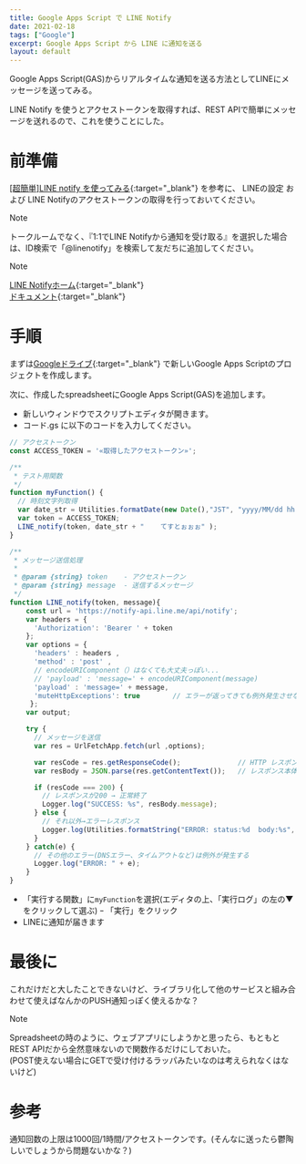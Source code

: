 ```yaml
---
title: Google Apps Script で LINE Notify
date: 2021-02-18
tags: ["Google"]
excerpt: Google Apps Script から LINE に通知を送る
layout: default
---
```



Google Apps Script(GAS)からリアルタイムな通知を送る方法としてLINEにメッセージを送ってみる。  

LINE Notify を使うとアクセストークンを取得すれば、REST APIで簡単にメッセージを送れるので、これを使うことにした。

# 前準備

[[超簡単]LINE notify を使ってみる](https://qiita.com/iitenkida7/items/576a8226ba6584864d95){:target="_blank"}  を参考に、
LINEの設定 および LINE Notifyのアクセストークンの取得を行っておいてください。  
> [!NOTE]
> トークルームでなく、『1:1でLINE Notifyから通知を受け取る』を選択した場合は、ID検索で「@linenotify」を検索して友だちに追加してください。  

> [!NOTE]
> [LINE Notifyホーム](https://notify-bot.line.me/ja/){:target="_blank"}   
> [ドキュメント](https://notify-bot.line.me/doc/ja/){:target="_blank"}   

# 手順  

まずは[Googleドライブ](https://drive.google.com/drive/){:target="_blank"} で新しいGoogle Apps Scriptのプロジェクトを作成します。  

次に、作成したspreadsheetにGoogle Apps Script(GAS)を追加します。  

- 新しいウィンドウでスクリプトエディタが開きます。  
- コード.gs に以下のコードを入力してください。  

```javascript
// アクセストークン 
const ACCESS_TOKEN = '«取得したアクセストークン»';

/**
 * テスト用関数
 */
function myFunction() {
  // 時刻文字列取得
  var date_str = Utilities.formatDate(new Date(),"JST", "yyyy/MM/dd hh:mm:ss");
  var token = ACCESS_TOKEN;
  LINE_notify(token, date_str + "    てすとぉぉぉ" );
}

/**
 * メッセージ送信処理
 *
 * @param {string} token    - アクセストークン
 * @param {string} message  - 送信するメッセージ
 */
function LINE_notify(token, message){
    const url = 'https://notify-api.line.me/api/notify';
    var headers = { 
      'Authorization': 'Bearer ' + token 
    };
    var options = { 
      'headers' : headers ,
      'method' : 'post' ,
      // encodeURIComponent（）はなくても大丈夫っぽい...
      // 'payload' : 'message=' + encodeURIComponent(message)
      'payload' : 'message=' + message, 
      'muteHttpExceptions': true        // エラーが返ってきても例外発生させない
     }; 
    var output;

    try {
      // メッセージを送信 
      var res = UrlFetchApp.fetch(url ,options);

      var resCode = res.getResponseCode();              // HTTP レスポンスステータスコード
      var resBody = JSON.parse(res.getContentText());   // レスポンス本体はJSONなのでパースする

      if (resCode === 200) {
        // レスポンスが200 → 正常終了
        Logger.log("SUCCESS: %s", resBody.message);
      } else {
        // それ以外→エラーレスポンス
        Logger.log(Utilities.formatString("ERROR: status:%d  body:%s", resCode, resBody.message));
      }
    } catch(e) {
      // その他のエラー(DNSエラー、タイムアウトなど)は例外が発生する
      Logger.log("ERROR: " + e);
    }
}
```
- 「実行する関数」に``myFunction``を選択(エディタの上、「実行ログ」の左の▼をクリックして選ぶ)
ｰ 「実行」をクリック
- LINEに通知が届きます

# 最後に

これだけだと大したことできないけど、ライブラリ化して他のサービスと組み合わせて使えばなんかのPUSH通知っぽく使えるかな？  

> [!NOTE]
> Spreadsheetの時のように、ウェブアプリにしようかと思ったら、もともとREST APIだから全然意味ないので関数作るだけにしておいた。  
> (POST使えない場合にGETで受け付けるラッパみたいなのは考えられなくはないけど)  



# 参考

通知回数の上限は1000回/1時間/アクセストークンです。(そんなに送ったら鬱陶しいでしょうから問題ないかな？)  

